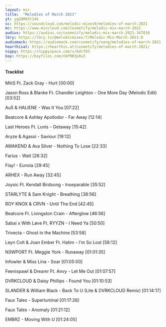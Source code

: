 ```yaml
---
layout: mix
title:  "Melodies of March 2021"
yt: ygGDM93tI4k
sc: https://soundcloud.com/melodic-mixes9/melodies-of-march-2021
mc: https://www.mixcloud.com/Cosmetify/melodic-mix-march-2021
audius: https://audius.co/cosmetify/melodic-mix-march-2021-347016
lbry: https://lbry.tv/@melodicmixes:f/Melodic-Mix-March-2021:0
audiomack: https://audiomack.com/cosmetify/song/melodies-of-march-2021
hearthisat: https://hearthis.at/cosmetify/melodies-of-march-2021/
nippy: https://nippyspace.com/v/6dcf03
bay: https://bayfiles.com/nbP9B3p8u3
---
```


#### Tracklist

MitiS Ft. Zack Gray - Hurt [00:00]

Jason Ross & Blanke Ft. Chandler Leighton - One More Day (Melodic Edit) [03:52]

Au5 & HALIENE - Was It You [07:22]

Beatcore & Ashley Apollodor - Far Away [12:14]

Last Heroes Ft. Lunis - Getaway [15:42]

Aryze & Agassi - Saviour [19:12]

AWAKEND & Ava Silver - Nothing To Lose [22:33]

Farius - Wait [26:32]

Flay! - Eunoia [29:45]

ARHEX - Run Away [32:45]

Joysic Ft. Kendall Birdsong - Inseparable [35:52]

STARLYTE & Sam Knight - Breathing [38:56]

ROY KNOX & CRVN - Until The End [42:45]

Beatcore Ft. Livingston Crain - Afterglow [46:56]

Sabai x With Løve Ft. RYYZN - I Need Ya [50:50]

Trivecta - Ghost in the Machine [53:58]

Leyn Colt & Joan Ember Ft. Hatim - I'm So Lost [58:12]

N3WPORT Ft. Meggie York - Runaway [01:01:35]

Infowler & Miss Lina - Soar [01:05:00]

Feenixpawl & Dreamr Ft. Anvy - Let Me Out [01:07:57]

DVRKCLOUD & Daisy Phillips - Found You [01:10:53]

SLANDER & William Black - Back To U (Lite & DVRKCLOUD Remix) [01:14:17]

Faux Tales - Superluminal [01:17:26]

Faux Tales - Anomaly [01:21:12]

EMBRZ - Moving With U [01:24:05]